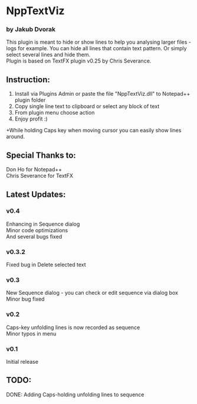 # NppTextViz
### by Jakub Dvorak

This plugin is meant to hide or show lines to help you analysing larger files - logs for example. You can hide all lines that contain text pattern. Or simply select several lines and hide them.  
Plugin is based on TextFX plugin v0.25 by Chris Severance.


Instruction:
---
1. Install via Plugins Admin or paste the file "NppTextViz.dll" to Notepad++ plugin folder
2. Copy single line text to clipboard or select any block of text
3. From plugin menu choose action
4. Enjoy profit :)

+While holding Caps key when moving cursor you can easily show lines around.

Special Thanks to:
----
Don Ho for Notepad++  
Chris Severance for TextFX  

Latest Updates:
----

### v0.4
Enhancing in Sequence dialog  
Minor code optimizations  
And several bugs fixed

### v0.3.2
Fixed bug in Delete selected text

### v0.3
New Sequence dialog - you can check or edit sequence via dialog box  
Minor bug fixed

### v0.2
Caps-key unfolding lines is now recorded as sequence  
Minor typos in menu

### v0.1
Initial release

TODO:
----
DONE: Adding Caps-holding unfolding lines to sequence
